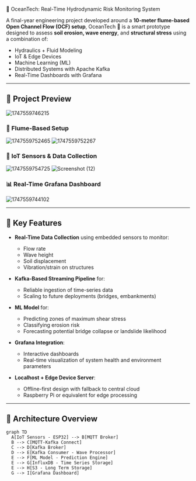  🌊 OceanTech: Real-Time Hydrodynamic Risk Monitoring System

A final-year engineering project developed around a **10-meter flume-based Open Channel Flow (OCF) setup**, OceanTech 🤖 is a smart prototype designed to assess **soil erosion, wave energy**, and **structural stress** using a combination of:

- Hydraulics + Fluid Modeling
- IoT & Edge Devices
- Machine Learning (ML)
- Distributed Systems with Apache Kafka
- Real-Time Dashboards with Grafana

---

## 📸 Project Preview
![1747559746215](https://github.com/user-attachments/assets/67cdd47b-469f-410b-bc25-d4f870f179e5)

### 🔧 Flume-Based Setup
![1747559752465](https://github.com/user-attachments/assets/b273a0d4-b2e3-40eb-adad-55d344386c99)
![1747559752267](https://github.com/user-attachments/assets/93fbe56d-ba60-4d08-81c6-e6a771474dd1)


### 📡 IoT Sensors & Data Collection
![1747559754725](https://github.com/user-attachments/assets/ab5a26c4-a50a-4d07-a1eb-35be47c1512a)
![Screenshot (12)](https://github.com/user-attachments/assets/22454f7a-ff44-40b5-92c2-4c34ea108513)


### 📊 Real-Time Grafana Dashboard
![1747559744102](https://github.com/user-attachments/assets/34124bfa-8a5d-416f-ad8e-89e60a7c1fd6)


---

## 🚀 Key Features

- **Real-Time Data Collection** using embedded sensors to monitor:
  - Flow rate
  - Wave height
  - Soil displacement
  - Vibration/strain on structures

- **Kafka-Based Streaming Pipeline** for:
  - Reliable ingestion of time-series data
  - Scaling to future deployments (bridges, embankments)

- **ML Model** for:
  - Predicting zones of maximum shear stress
  - Classifying erosion risk
  - Forecasting potential bridge collapse or landslide likelihood

- **Grafana Integration**:
  - Interactive dashboards
  - Real-time visualization of system health and environment parameters

- **Localhost + Edge Device Server**:
  - Offline-first design with fallback to central cloud
  - Raspberry Pi or equivalent for edge processing

---

## 🧠 Architecture Overview

```mermaid
graph TD
  A[IoT Sensors - ESP32] --> B[MQTT Broker]
  B --> C[MQTT-Kafka Connect]
  C --> D[Kafka Broker]
  D --> E[Kafka Consumer - Wave Processor]
  E --> F[ML Model - Prediction Engine]
  E --> G[InfluxDB - Time Series Storage]
  E --> H[S3 - Long Term Storage]
  G --> I[Grafana Dashboard]

